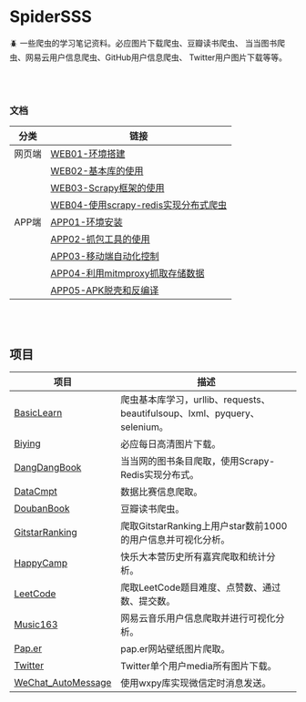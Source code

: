 # SpiderSSS
:beetle: 一些爬虫的学习笔记资料。必应图片下载爬虫、豆瓣读书爬虫、
当当图书爬虫、网易云用户信息爬虫、GitHub用户信息爬虫、
Twitter用户图片下载等等。


<br></br>
### 文档

| 分类   | 链接                                                         |
| ------ | ------------------------------------------------------------ |
| 网页端 | [WEB01-环境搭建](./文档/WEB01-环境搭建.md)                   |
|        | [WEB02-基本库的使用](./文档/WEB02-基本库的使用.md)           |
|        | [WEB03-Scrapy框架的使用](./文档/WEB03-Scrapy框架的使用.md)   |
|        | [WEB04-使用scrapy-redis实现分布式爬虫](./文档/WEB04-使用scrapy-redis实现分布式爬虫.md) |
| APP端  | [APP01-环境安装](./文档/APP01-环境安装.md)                   |
|        | [APP02-抓包工具的使用](./文档/APP02-抓包工具的使用.md)       |
|        | [APP03-移动端自动化控制](./文档/APP03-移动端自动化控制.md)   |
|        | [APP04-利用mitmproxy抓取存储数据](./文档/APP04-利用mitmproxy抓取存储数据.md) |
|        | [APP05-APK脱壳和反编译](./文档/APP05-APK脱壳和反编译.md)     |



<br></br>

## 项目

| 项目                                      | 描述                                                         |
| ----------------------------------------- | ------------------------------------------------------------ |
| [BasicLearn](/BasicLearn)                 | 爬虫基本库学习，urllib、requests、beautifulsoup、lxml、pyquery、selenium。 |
| [Biying](/Biying)                         | 必应每日高清图片下载。                                       |
| [DangDangBook](/DangDangBook)             | 当当网的图书条目爬取，使用Scrapy-Redis实现分布式。           |
| [DataCmpt](/DataCmpt)                     | 数据比赛信息爬取。                                           |
| [DoubanBook](/DoubanBook)                 | 豆瓣读书爬虫。                                               |
| [GitstarRanking](/GitstarRanking)         | 爬取GitstarRanking上用户star数前1000的用户信息并可视化分析。 |
| [HappyCamp](/HappyCamp)                   | 快乐大本营历史所有嘉宾爬取和统计分析。                       |
| [LeetCode](/LeetCode)                     | 爬取LeetCode题目难度、点赞数、通过数、提交数。               |
| [Music163](/Music163)                     | 网易云音乐用户信息爬取并进行可视化分析。                     |
| [Pap.er](/Pap.er)                         | pap.er网站壁纸图片爬取。                                     |
| [Twitter](/Twitter)                       | Twitter单个用户media所有图片下载。                           |
| [WeChat_AutoMessage](/WeChat_AutoMessage) | 使用wxpy库实现微信定时消息发送。                             |

